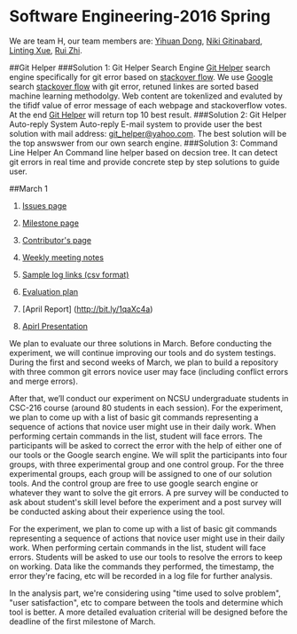 # Software Engineering-2016 Spring
We are team H, our team members are: [Yihuan Dong](https://github.com/YihuanDong), [Niki Gitinabard](https://github.com/nikign), [Linting Xue](https://github.com/lintingting), [Rui Zhi](https://github.com/boyzhirui).


##Git Helper
###Solution 1: Git Helper Search Engine
 [Git Helper](http://git-helper-2016.appspot.com/) search engine specifically for git error based on [stackover flow](http://stackoverflow.com/). We use [Google](https://www.google.com/) search [stackover flow](http://stackoverflow.com/) with git error, retuned linkes are sorted based machine learning methodolgy. Web content are tokenlized and evaluted by the tifidf value of error message of each webpage and stackoverflow votes. At the end [Git Helper](http://git-helper-2016.appspot.com/) will return top 10 best result.
###Solution 2: Git Helper Auto-reply System 
Auto-reply E-mail system to provide user the best solution with mail address: git_helper@yahoo.com. The best solution will be the top answswer from our own search engine. 
###Solution 3: Command Line Helper
An Command line helper based on decsion tree. It can detect git errors in real time and provide concrete step by step solutions to guide user. 

##March 1
      
  1. [Issues page](https://github.com/nikign/Git-Helper/issues)

  2. [Milestone page](https://github.com/nikign/Git-Helper/milestones)
  
  3. [Contributor's page](https://github.com/nikign/Git-Helper/graphs/contributors)
  
  4. [Weekly meeting notes](https://docs.google.com/document/d/1B0bfH9u6K8n0BKwULQ4N0RwhgxjLjaZ81rrlhxGOmp4/edit)
  
  5. [Sample log links (csv format)](https://github.com/nikign/Git-Helper/blob/master/git_helper/decision_tree/log.csv)
      
  6. [Evaluation plan](https://github.com/nikign/Git-Helper/issues/44)
  7. [April Report] (http://bit.ly/1qaXc4a)
  8. [Apirl Presentation](http://bit.ly/1MiWfRH)

We plan to evaluate our three solutions in March. Before conducting the experiment, we will continue improving our tools and do system testings.  During the first and second weeks of March, we plan to build a repository with three common git errors novice user may face (including conflict errors and merge errors). 

After that, we’ll conduct our experiment on NCSU undergraduate students in CSC-216 course (around 80 students in each session). For the experiment, we plan to come up with a list of basic git commands representing a sequence of actions that novice user might use in their daily work. When performing certain commands in the list, student will face errors. The participants will be asked to correct the error with the help of either one of our tools or the Google search engine. We will split the participants into four groups, with three experimental group and one control group. For the three experimental groups, each group will be assigned to one of our solution tools. And the control group are free to use google search engine or whatever they want to solve the git errors. A pre survey will be conducted to ask about student's skill level before the experiment and a post survey will be conducted asking about their experience using the tool.

For the experiment, we plan to come up with a list of basic git commands representing a sequence of actions that novice user might use in their daily work. When performing certain commands in the list, student will face errors. Students will be asked to use our tools to resolve the errors to keep on working. Data like the commands they performed, the timestamp, the error they're facing, etc will be recorded in a log file for further analysis. 

In the analysis part, we're considering using "time used to solve problem", "user satisfaction", etc to compare between the tools and determine which tool is better. A more detailed evaluation criterial will be designed before the deadline of the first milestone of March.
